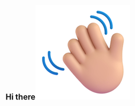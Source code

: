 ## Hi there![Firm Hand Waving](https://github.com/Mayur-Pagote/README_Design_Kit/blob/main/public/Assets/Firm%20Hand%20Waving.png)

<!--
**gowri-ag/gowri-ag** is a ✨ _special_ ✨ repository because its `README.md` (this file) appears on your GitHub profile.

Here are some ideas to get you started:

- 🔭 I’m currently working on ...
- 🌱 I’m currently learning ...
- 👯 I’m looking to collaborate on ...
- 🤔 I’m looking for help with ...
- 💬 Ask me about ...
- 📫 How to reach me: ...
- 😄 Pronouns: ...
- ⚡ Fun fact: ...
-->
